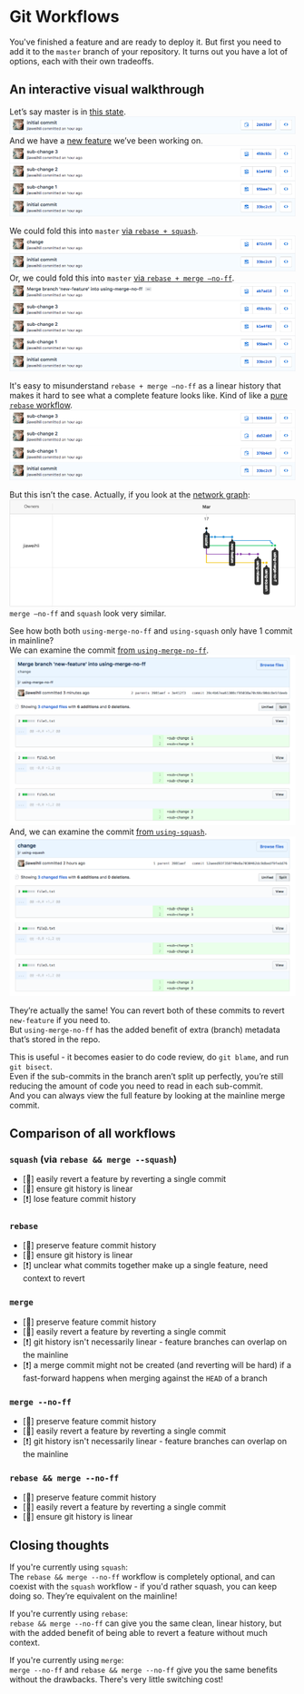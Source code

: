 # Git Workflows

You've finished a feature and are ready to deploy it.  But first you need to add it to the `master` branch of your repository.  It turns out you have a lot of options, each with their own tradeoffs.

## An interactive visual walkthrough

Let’s say master is in [this state](https://github.com/jiaweihli/git-workflow-strategies-example/commits/master).  
![commits, for master branch](https://raw.githubusercontent.com/jiaweihli/git-workflow-strategies-example/master/images/commits-master.png)
And we have a [new feature](https://github.com/jiaweihli/git-workflow-strategies-example/commits/new-feature) we’ve been working on.
![commits, for new-feature branch](https://raw.githubusercontent.com/jiaweihli/git-workflow-strategies-example/master/images/commits-new-feature.png)

We could fold this into `master` [via `rebase + squash`](https://github.com/jiaweihli/git-workflow-strategies-example/commits/using-squash).
![commits, using squash](https://raw.githubusercontent.com/jiaweihli/git-workflow-strategies-example/master/images/commits-using-squash.png)
Or, we could fold this into `master` [via `rebase + merge —no-ff`](https://github.com/jiaweihli/git-workflow-strategies-example/commits/using-merge-no-ff).
![commits, using --merge-no-ff](https://raw.githubusercontent.com/jiaweihli/git-workflow-strategies-example/master/images/commits-using-merge-no-ff.png)

It's easy to misunderstand `rebase + merge —no-ff` as a linear history that makes it hard to see what a complete feature looks like.  Kind of like a [pure `rebase` workflow](https://github.com/jiaweihli/git-workflow-strategies-example/commits/using-rebase).
![commits, using rebase](https://raw.githubusercontent.com/jiaweihli/git-workflow-strategies-example/master/images/commits-using-rebase.png)

But this isn’t the case.  Actually, if you look at the [network graph](https://github.com/jiaweihli/git-workflow-strategies-example/network):
![network graph](https://raw.githubusercontent.com/jiaweihli/git-workflow-strategies-example/master/images/network-graph-cachebusted.png)  
`merge —no-ff` and `squash` look very similar.

See how both both `using-merge-no-ff` and `using-squash` only have 1 commit in mainline?  
We can examine the commit [from `using-merge-no-ff`](https://github.com/jiaweihli/git-workflow-strategies-example/commit/93f6de5073a11cc1b6d4d62e89b8c4da6f0e6bcb).
![diff, using --merge-no-ff](https://raw.githubusercontent.com/jiaweihli/git-workflow-strategies-example/master/images/diff-using-merge-no-ff.png)
And, we can examine the commit [from `using-squash`](https://github.com/jiaweihli/git-workflow-strategies-example/commit/3c4417df87c588e07325113d1f70831c5bedb559).
![diff, using squash](https://raw.githubusercontent.com/jiaweihli/git-workflow-strategies-example/master/images/diff-using-squash.png)

They’re actually the same!  You can revert both of these commits to revert `new-feature` if you need to.  
But `using-merge-no-ff` has the added benefit of extra (branch) metadata that’s stored in the repo.

This is useful - it becomes easier to do code review, do `git blame`, and run `git bisect`.  
Even if the sub-commits in the branch aren’t split up perfectly, you’re still reducing the amount of code you need to read in each sub-commit.  
And you can always view the full feature by looking at the mainline merge commit.

## Comparison of all workflows

### `squash` (via `rebase && merge --squash`)
 - [:star2:] easily revert a feature by reverting a single commit
 - [:star2:] ensure git history is linear
 - [:exclamation:] lose feature commit history

### `rebase`
 - [:star2:] preserve feature commit history
 - [:star2:] ensure git history is linear
 - [:exclamation:] unclear what commits together make up a single feature, need context to revert
 
### `merge`
 - [:star2:] preserve feature commit history  
 - [:star2:] easily revert a feature by reverting a single commit  
 - [:exclamation:] git history isn't necessarily linear - feature branches can overlap on the mainline  
 - [:exclamation:] a merge commit might not be created (and reverting will be hard) if a fast-forward happens when merging against the `HEAD` of a branch
 
### `merge --no-ff`
 - [:star2:] preserve feature commit history
 - [:star2:] easily revert a feature by reverting a single commit
 - [:exclamation:] git history isn't necessarily linear - feature branches can overlap on the mainline
 
### `rebase && merge --no-ff`
 - [:star2:] preserve feature commit history
 - [:star2:] easily revert a feature by reverting a single commit
 - [:star2:] ensure git history is linear

## Closing thoughts

If you're currently using `squash`:  
The `rebase && merge --no-ff` workflow is completely optional, and can coexist with the `squash` workflow - if you'd rather squash, you can keep doing so.  They’re equivalent on the mainline!

If you're currently using `rebase`:  
`rebase && merge --no-ff` can give you the same clean, linear history, but with the added benefit of being able to revert a feature without much context.

If you're currently using `merge`:  
`merge --no-ff` and `rebase && merge --no-ff` give you the same benefits without the drawbacks.  There's very little switching cost!
